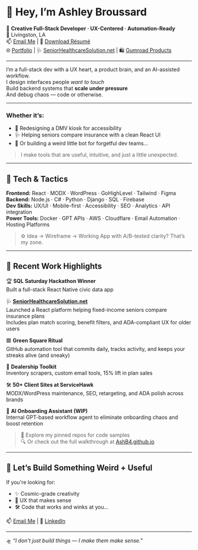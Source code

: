 # 👋 Hey, I’m Ashley Broussard

🎯 **Creative Full-Stack Developer · UX-Centered · Automation-Ready**  
📍 Livingston, LA  
📫 [Email Me](mailto:Fleurdeviefarmsllc@gmail.com) | 📄 [Download Résumé](https://AshB4.github.io/AshleyBroussard2025Resume.pdf)  
🌐 [Portfolio](https://AshB4.github.io) | 🩺 [SeniorHealthcareSolution.net](https://www.seniorhealthcaresolution.net) | 🛍 [Gumroad Products](https://fleurdevie.gumroad.com)

---

I’m a full-stack dev with a UX heart, a product brain, and an AI-assisted workflow.  
I design interfaces people *want to touch*  
Build backend systems that **scale under pressure**  
And debug chaos — code or otherwise.

---

### Whether it’s:
- 🔁 Redesigning a DMV kiosk for accessibility
- 🩺 Helping seniors compare insurance with a clean React UI
- 🤖 Or building a weird little bot for forgetful dev teams...

> I make tools that are useful, intuitive, and just a little unexpected.

---

## 🧰 Tech & Tactics

**Frontend:** React · MODX · WordPress · GoHighLevel · Tailwind · Figma  
**Backend:** Node.js · C# · Python · Django · SQL · Firebase  
**Dev Skills:** UX/UI · Mobile-first · Accessibility · SEO · Analytics · API integration  
**Power Tools:** Docker · GPT APIs · AWS · Cloudflare · Email Automation · Hosting Platforms

> ⚙️ Idea → Wireframe → Working App with A/B-tested clarity? That’s my zone.

---

## 🚀 Recent Work Highlights

🏆 **SQL Saturday Hackathon Winner**  
Built a full-stack React Native civic data app

🩺 **[SeniorHealthcareSolution.net](https://www.seniorhealthcaresolution.net)**  
Launched a React platform helping fixed-income seniors compare insurance plans  
Includes plan match scoring, benefit filters, and ADA-compliant UX for older users

🟩 **Green Square Ritual**  
GitHub automation tool that commits daily, tracks activity, and keeps your streaks alive (and sneaky)

🚗 **Dealership Toolkit**  
Inventory scrapers, custom email tools, 15% lift in plan sales

🛠 **50+ Client Sites at ServiceHawk**  
MODX/WordPress maintenance, SEO, retargeting, and ADA polish across brands

🤖 **AI Onboarding Assistant (WIP)**  
Internal GPT-based workflow agent to eliminate onboarding chaos and boost retention

> 🔗 Explore my pinned repos for code samples  
> 🔍 Or check out the full walkthrough at [AshB4.github.io](https://AshB4.github.io)

---

## 💬 Let’s Build Something Weird + Useful

If you're looking for:
- ✨ Cosmic-grade creativity
- 📐 UX that makes sense
- 🛠️ Code that works and winks at you...

📫 [Email Me](mailto:Fleurdeviefarmsllc@gmail.com) | 🤝 [LinkedIn](https://linkedin.com/in/ashley-m-broussard-33a392253)

---

🛸 *“I don’t just build things — I make them make sense.”*
